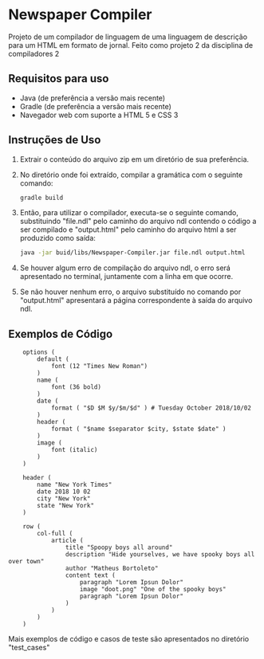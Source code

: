 # Newspaper Compiler

Projeto de um compilador de linguagem de uma linguagem de descrição para um HTML em formato de jornal.
Feito como projeto 2 da disciplina de compiladores 2

## Requisitos para uso

- Java (de preferência a versão mais recente)
- Gradle (de preferência a versão mais recente)
- Navegador web com suporte a HTML 5 e CSS 3

## Instruções de Uso

1. Extrair o conteúdo do arquivo zip em um diretório de sua preferência.

2. No diretório onde foi extraído, compilar a gramática com o seguinte comando:

    ```bash
    gradle build
    ```

3. Então, para utilizar o compilador, executa-se o seguinte comando, substituindo "file.ndl" pelo caminho do arquivo ndl contendo o código a ser compilado e "output.html" pelo caminho do arquivo html a ser produzido como saída:

   ```bash
   java -jar buid/libs/Newspaper-Compiler.jar file.ndl output.html
   ```

4. Se houver algum erro de compilação do arquivo ndl, o erro será apresentado no terminal, juntamente com a linha em que ocorre.
5. Se não houver nenhum erro, o arquivo substituído no comando por "output.html" apresentará a página correspondente à saída do arquivo ndl.

## Exemplos de Código

```ndl
    options (
        default (
            font (12 "Times New Roman")
        )
        name (
            font (36 bold)
        )
        date (
            format ( "$D $M $y/$m/$d" ) # Tuesday October 2018/10/02
        )
        header (
            format ( "$name $separator $city, $state $date" )
        )
        image (
            font (italic)
        )
    )

    header (
        name "New York Times"
        date 2018 10 02
        city "New York"
        state "New York"
    )

    row (
        col-full (
            article (
                title "Spoopy boys all around"
                description "Hide yourselves, we have spooky boys all over town"
                author "Matheus Bortoleto"
                content text (
                    paragraph "Lorem Ipsun Dolor"
                    image "doot.png" "One of the spooky boys"
                    paragraph "Lorem Ipsun Dolor"
                )
            )
        )
    )
```

 Mais exemplos de código e casos de teste são apresentados no diretório "test_cases"